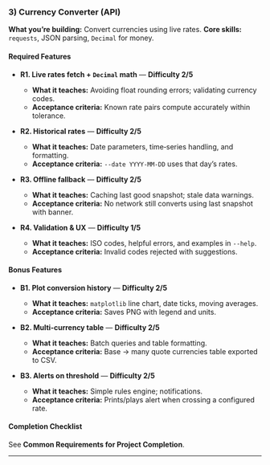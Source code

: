 ### 3) Currency Converter (API)
**What you’re building:** Convert currencies using live rates.
**Core skills:** `requests`, JSON parsing, `Decimal` for money.

#### Required Features
- **R1. Live rates fetch + `Decimal` math** — **Difficulty 2/5**
  - **What it teaches:** Avoiding float rounding errors; validating currency codes.
  - **Acceptance criteria:** Known rate pairs compute accurately within tolerance.

- **R2. Historical rates** — **Difficulty 2/5**
  - **What it teaches:** Date parameters, time‑series handling, and formatting.
  - **Acceptance criteria:** `--date YYYY-MM-DD` uses that day’s rates.

- **R3. Offline fallback** — **Difficulty 2/5**
  - **What it teaches:** Caching last good snapshot; stale data warnings.
  - **Acceptance criteria:** No network still converts using last snapshot with banner.

- **R4. Validation & UX** — **Difficulty 1/5**
  - **What it teaches:** ISO codes, helpful errors, and examples in `--help`.
  - **Acceptance criteria:** Invalid codes rejected with suggestions.

#### Bonus Features
- **B1. Plot conversion history** — **Difficulty 2/5**
  - **What it teaches:** `matplotlib` line chart, date ticks, moving averages.
  - **Acceptance criteria:** Saves PNG with legend and units.

- **B2. Multi‑currency table** — **Difficulty 2/5**
  - **What it teaches:** Batch queries and table formatting.
  - **Acceptance criteria:** Base → many quote currencies table exported to CSV.

- **B3. Alerts on threshold** — **Difficulty 2/5**
  - **What it teaches:** Simple rules engine; notifications.
  - **Acceptance criteria:** Prints/plays alert when crossing a configured rate.

#### Completion Checklist
See **Common Requirements for Project Completion**.

---
